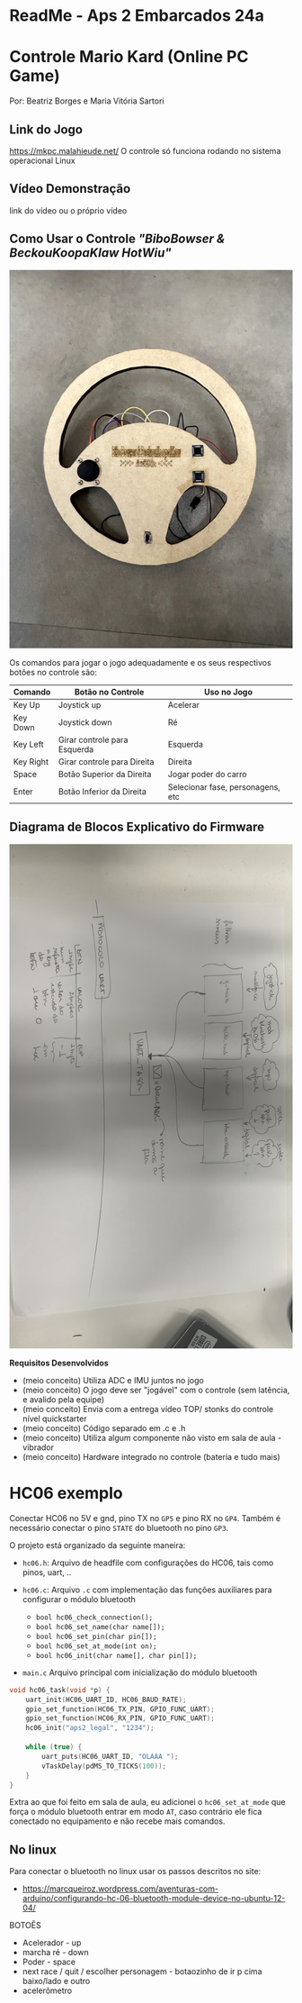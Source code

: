 # ReadMe - Aps 2 Embarcados 24a
# Controle Mario Kard (Online PC Game)
Por: Beatriz Borges e Maria Vitória Sartori

Link do Jogo
-----
https://mkpc.malahieude.net/ 
O controle só funciona rodando no sistema operacional Linux

Vídeo Demonstração
-----
link do vídeo ou o próprio vídeo

Como Usar o Controle *"BiboBowser & BeckouKoopaKlaw HotWiu"*
-----

<img src='./imgs/IMG_7831.jpg'>

Os comandos para jogar o jogo adequadamente e os seus respectivos botões no controle são:


| Comando | Botão no Controle | Uso no Jogo |
| ------------- | ------------- |------------- |
| Key Up | Joystick up  | Acelerar |
| Key Down  | Joystick down  | Ré  |
| Key Left  | Girar controle para Esquerda | Esquerda |
| Key Right  | Girar controle para Direita| Direita|
| Space | Botão Superior da Direita | Jogar poder do carro |
| Enter  | Botão  Inferior da Direita  | Selecionar fase, personagens, etc|

Diagrama de Blocos Explicativo do Firmware
----- 
<img src='./imgs/Cópia de Cópia de 99677AC0-AB35-43EC-A9D2-F8D804FE8431.jpg'>

**Requisitos Desenvolvidos**
- (meio conceito) Utiliza ADC e IMU juntos no jogo
- (meio conceito) O jogo deve ser "jogável" com o controle (sem latência, e avalido pela equipe)
- (meio conceito) Envia com a entrega vídeo TOP/ stonks do controle nível quickstarter
- (meio conceito) Código separado em .c e .h
- (meio conceito) Utiliza algum componente não visto em sala de aula - vibrador
- (meio conceito) Hardware integrado no controle (bateria e tudo mais) 

# HC06 exemplo

Conectar HC06 no 5V e gnd, pino TX no `GP5` e pino RX no `GP4`. Também é necessário conectar o pino `STATE` do bluetooth no pino `GP3`.

O projeto está organizado da seguinte maneira:

- `hc06.h`: Arquivo de headfile com configurações do HC06, tais como pinos, uart, ..
- `hc06.c`: Arquivo `.c` com implementação das funções auxiliares para configurar o módulo bluetooth
    - `bool hc06_check_connection();`
    - `bool hc06_set_name(char name[]);`
    - `bool hc06_set_pin(char pin[]);`
    - `bool hc06_set_at_mode(int on);`
    - `bool hc06_init(char name[], char pin[]);`

- `main.c` Arquivo principal com inicialização do módulo bluetooth

```c
void hc06_task(void *p) {
    uart_init(HC06_UART_ID, HC06_BAUD_RATE);
    gpio_set_function(HC06_TX_PIN, GPIO_FUNC_UART);
    gpio_set_function(HC06_RX_PIN, GPIO_FUNC_UART);
    hc06_init("aps2_legal", "1234");

    while (true) {
        uart_puts(HC06_UART_ID, "OLAAA ");
        vTaskDelay(pdMS_TO_TICKS(100));
    }
}
```

Extra ao que foi feito em sala de aula, eu adicionei o `hc06_set_at_mode` que força o módulo bluetooth entrar em modo `AT`, caso contrário ele fica 
conectado no equipamento e não recebe mais comandos.

## No linux

Para conectar o bluetooth no linux usar os passos descritos no site:

- https://marcqueiroz.wordpress.com/aventuras-com-arduino/configurando-hc-06-bluetooth-module-device-no-ubuntu-12-04/




BOTOẼS

- Acelerador - up
- marcha ré - down
- Poder - space
- next race / quit / escolher personagem - botaozinho de ir p cima baixo/lado e outro
- acelerômetro 


 